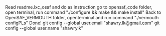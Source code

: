 Read readme.lxc_osaf and do as instruction
go to opensaf_code folder, open terminal, run command "./configure && make && make install"
Back to OpenSAF_VERMOUTH folder, openterminal and run command "./vermouth configPLs"
Done!
 git config --global user.email "shawry.lk@gmail.com"
  git config --global user.name "shawrylk"